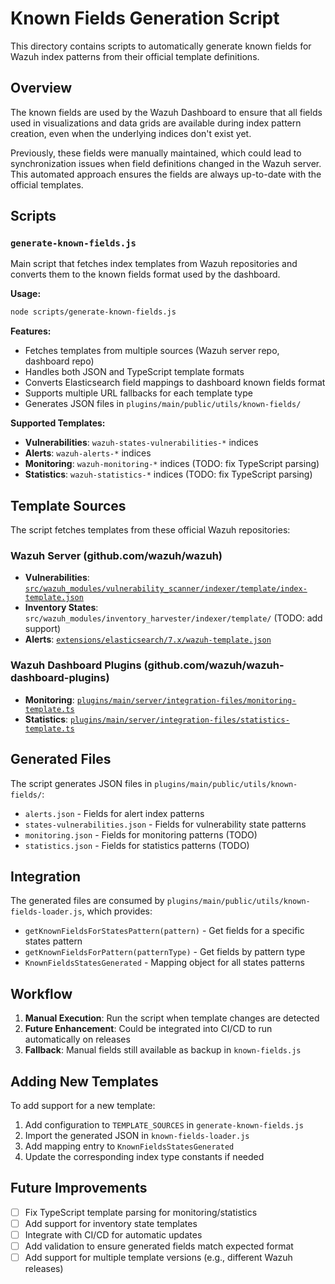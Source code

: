 # Known Fields Generation Script

This directory contains scripts to automatically generate known fields for Wazuh index patterns from their official template definitions.

## Overview

The known fields are used by the Wazuh Dashboard to ensure that all fields used in visualizations and data grids are available during index pattern creation, even when the underlying indices don't exist yet.

Previously, these fields were manually maintained, which could lead to synchronization issues when field definitions changed in the Wazuh server. This automated approach ensures the fields are always up-to-date with the official templates.

## Scripts

### `generate-known-fields.js`

Main script that fetches index templates from Wazuh repositories and converts them to the known fields format used by the dashboard.

**Usage:**
```bash
node scripts/generate-known-fields.js
```

**Features:**
- Fetches templates from multiple sources (Wazuh server repo, dashboard repo)
- Handles both JSON and TypeScript template formats
- Converts Elasticsearch field mappings to dashboard known fields format
- Supports multiple URL fallbacks for each template type
- Generates JSON files in `plugins/main/public/utils/known-fields/`

**Supported Templates:**
- **Vulnerabilities**: `wazuh-states-vulnerabilities-*` indices
- **Alerts**: `wazuh-alerts-*` indices  
- **Monitoring**: `wazuh-monitoring-*` indices (TODO: fix TypeScript parsing)
- **Statistics**: `wazuh-statistics-*` indices (TODO: fix TypeScript parsing)

## Template Sources

The script fetches templates from these official Wazuh repositories:

### Wazuh Server (github.com/wazuh/wazuh)
- **Vulnerabilities**: [`src/wazuh_modules/vulnerability_scanner/indexer/template/index-template.json`](https://github.com/wazuh/wazuh/blob/4.14.0/src/wazuh_modules/vulnerability_scanner/indexer/template/index-template.json)
- **Inventory States**: `src/wazuh_modules/inventory_harvester/indexer/template/` (TODO: add support)
- **Alerts**: [`extensions/elasticsearch/7.x/wazuh-template.json`](https://github.com/wazuh/wazuh/blob/4.14.0/extensions/elasticsearch/7.x/wazuh-template.json)

### Wazuh Dashboard Plugins (github.com/wazuh/wazuh-dashboard-plugins)
- **Monitoring**: [`plugins/main/server/integration-files/monitoring-template.ts`](https://github.com/wazuh/wazuh-dashboard-plugins/blob/4.14.0/plugins/main/server/integration-files/monitoring-template.ts)
- **Statistics**: [`plugins/main/server/integration-files/statistics-template.ts`](https://github.com/wazuh/wazuh-dashboard-plugins/blob/4.14.0/plugins/main/server/integration-files/statistics-template.ts)

## Generated Files

The script generates JSON files in `plugins/main/public/utils/known-fields/`:

- `alerts.json` - Fields for alert index patterns
- `states-vulnerabilities.json` - Fields for vulnerability state patterns
- `monitoring.json` - Fields for monitoring patterns (TODO)
- `statistics.json` - Fields for statistics patterns (TODO)

## Integration

The generated files are consumed by `plugins/main/public/utils/known-fields-loader.js`, which provides:

- `getKnownFieldsForStatesPattern(pattern)` - Get fields for a specific states pattern
- `getKnownFieldsForPattern(patternType)` - Get fields by pattern type
- `KnownFieldsStatesGenerated` - Mapping object for all states patterns

## Workflow

1. **Manual Execution**: Run the script when template changes are detected
2. **Future Enhancement**: Could be integrated into CI/CD to run automatically on releases
3. **Fallback**: Manual fields still available as backup in `known-fields.js`

## Adding New Templates

To add support for a new template:

1. Add configuration to `TEMPLATE_SOURCES` in `generate-known-fields.js`
2. Import the generated JSON in `known-fields-loader.js`
3. Add mapping entry to `KnownFieldsStatesGenerated`
4. Update the corresponding index type constants if needed

## Future Improvements

- [ ] Fix TypeScript template parsing for monitoring/statistics
- [ ] Add support for inventory state templates
- [ ] Integrate with CI/CD for automatic updates
- [ ] Add validation to ensure generated fields match expected format
- [ ] Add support for multiple template versions (e.g., different Wazuh releases)
